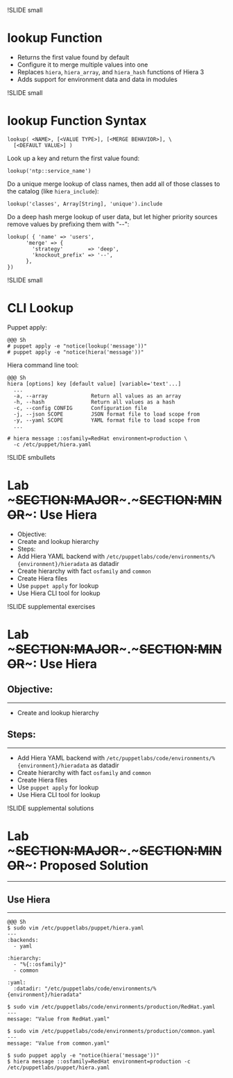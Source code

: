 !SLIDE small
# lookup Function

* Returns the first value found by default
* Configure it to merge multiple values into one
* Replaces `hiera`, `hiera_array`, and `hiera_hash` functions of Hiera 3
* Adds support for environment data and data in modules


!SLIDE small
# lookup Function Syntax

    lookup( <NAME>, [<VALUE TYPE>], [<MERGE BEHAVIOR>], \
      [<DEFAULT VALUE>] )

Look up a key and return the first value found:

    lookup('ntp::service_name')

Do a unique merge lookup of class names, then add all of those classes to the catalog (like `hiera_include`):

    lookup('classes', Array[String], 'unique').include

Do a deep hash merge lookup of user data, but let higher priority sources remove values by prefixing them with "--":

    lookup( { 'name' => 'users',
          'merge' => {
            'strategy'        => 'deep',
            'knockout_prefix' => '--',
          },
    })


!SLIDE small
# CLI Lookup

Puppet apply:

    @@@ Sh
    # puppet apply -e "notice(lookup('message'))"
    # puppet apply -e "notice(hiera('message'))"

Hiera command line tool:

    @@@ Sh
    hiera [options] key [default value] [variable='text'...]
      ...
      -a, --array              Return all values as an array
      -h, --hash               Return all values as a hash
      -c, --config CONFIG      Configuration file
      -j, --json SCOPE         JSON format file to load scope from
      -y, --yaml SCOPE         YAML format file to load scope from
      ...

    # hiera message ::osfamily=RedHat environment=production \
      -c /etc/puppet/hiera.yaml


!SLIDE smbullets 
# Lab ~~~SECTION:MAJOR~~~.~~~SECTION:MINOR~~~: Use Hiera

* Objective:
 * Create and lookup hierarchy
* Steps:
 * Add Hiera YAML backend with `/etc/puppetlabs/code/environments/%{environment}/hieradata` as datadir
 * Create hierarchy with fact `osfamily` and `common`
 * Create Hiera files
 * Use `puppet apply` for lookup
 * Use Hiera CLI tool for lookup


!SLIDE supplemental exercises
# Lab ~~~SECTION:MAJOR~~~.~~~SECTION:MINOR~~~: Use Hiera

## Objective:

****

* Create and lookup hierarchy

## Steps:

****

* Add Hiera YAML backend with `/etc/puppetlabs/code/environments/%{environment}/hieradata` as datadir
* Create hierarchy with fact `osfamily` and `common`
* Create Hiera files
* Use `puppet apply` for lookup
* Use Hiera CLI tool for lookup


!SLIDE supplemental solutions
# Lab ~~~SECTION:MAJOR~~~.~~~SECTION:MINOR~~~: Proposed Solution

****

## Use Hiera

****

    @@@ Sh
    $ sudo vim /etc/puppetlabs/puppet/hiera.yaml
    ---
    :backends:
      - yaml

    :hierarchy:
      - "%{::osfamily}"
      - common 

    :yaml:
      :datadir: "/etc/puppetlabs/code/environments/%{environment}/hieradata"

    $ sudo vim /etc/puppetlabs/code/environments/production/RedHat.yaml
    ---
    message: "Value from RedHat.yaml"

    $ sudo vim /etc/puppetlabs/code/environments/production/common.yaml
    ---
    message: "Value from common.yaml"

    $ sudo puppet apply -e "notice(hiera('message'))"
    $ hiera message ::osfamily=RedHat environment=production -c /etc/puppetlabs/puppet/hiera.yaml

